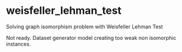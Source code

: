 # weisfeller_lehman_test
Solving graph isomorphism problem with Weisfeller Lehman Test

Not ready.
Dataset generator model creating too weak 
non isomorphic instances.
